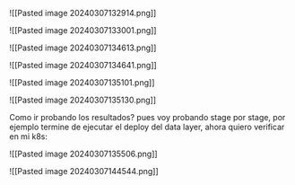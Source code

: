 ![[Pasted image 20240307132914.png]]

![[Pasted image 20240307133001.png]]

![[Pasted image 20240307134613.png]]

![[Pasted image 20240307134641.png]]

![[Pasted image 20240307135101.png]]

![[Pasted image 20240307135130.png]]

Como ir probando los resultados?
pues voy probando stage por stage, por ejemplo termine de ejecutar el deploy del data layer, ahora quiero verificar en mi k8s:

![[Pasted image 20240307135506.png]]

![[Pasted image 20240307144544.png]]



